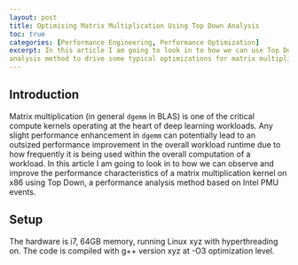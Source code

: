 ```yaml
---
layout: post
title: Optimising Matrix Multiplication Using Top Down Analysis
toc: true 
categories: [Performance Engineering, Performance Optimization]
excerpt: In this article I am going to look in to how we can use Top Down microarchitectural
analysis method to drive some typical optimizations for matrix multiplication. 
---
```


## Introduction

Matrix multiplication (in general `dgemm` in BLAS) is one of the critical compute 
kernels operating at the heart of deep learning workloads. Any slight performance 
enhancement in `dgemm` can potentially lead to an outsized performance improvement 
in the overall workload runtime due to how frequently it is being used within the
overall computation of a workload. In this article I am going to look in to how we
can observe and improve the performance characteristics of a matrix multiplication
kernel on x86 using Top Down, a performance analysis method based on Intel PMU events. 

## Setup

The hardware is i7, 64GB memory, running Linux xyz with hyperthreading on. 
The code is compiled with g++ version xyz at -O3 optimization level.
